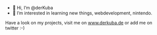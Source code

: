 - 👋 Hi, I’m @derKuba
- 👀 I’m interested in learning new things, webdevelopment, nintendo.

Have a look on my projects, visit me on www.derkuba.de or add me on twitter :-)

<!---
derKuba/derKuba is a ✨ special ✨ repository because its `README.md` (this file) appears on your GitHub profile.
You can click the Preview link to take a look at your changes.
--->
